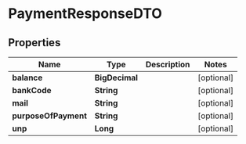 # PaymentResponseDTO

## Properties

Name | Type | Description | Notes
------------ | ------------- | ------------- | -------------
**balance** | **BigDecimal** |  |  [optional]
**bankCode** | **String** |  |  [optional]
**mail** | **String** |  |  [optional]
**purposeOfPayment** | **String** |  |  [optional]
**unp** | **Long** |  |  [optional]



